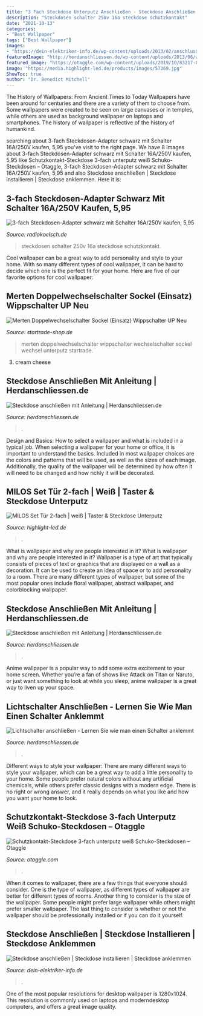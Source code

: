```yaml
---
title: "3 Fach Steckdose Unterputz Anschließen - Steckdose Anschließen Mit Anleitung"
description: "Steckdosen schalter 250v 16a steckdose schutzkontakt"
date: "2021-10-13"
categories:
- "Best Wallpaper"
tags: ["Best Wallpaper"]
images:
- "https://dein-elektriker-info.de/wp-content/uploads/2013/02/anschluss-steckdose-1-300x225.jpg"
featuredImage: "http://herdanschliessen.de/wp-content/uploads/2013/06/wechselschalter-anschluss1.png"
featured_image: "https://otaggle.com/wp-content/uploads/2019/10/83217-8.jpg"
image: "https://media.highlight-led.de/products/images/57369.jpg"
ShowToc: true
author: "Dr. Benedict Mitchell"
---
```



The History of Wallpapers: From Ancient Times to Today
Wallpapers have been around for centuries and there are a variety of them to choose from. Some wallpapers were created to be seen on large canvases or in temples, while others are used as background wallpaper on laptops and smartphones. The history of wallpaper is reflective of the history of humankind.

	

		
searching about 3-fach Steckdosen-Adapter schwarz mit Schalter 16A/250V kaufen, 5,95 you've visit to the right page. We have 8 Images about 3-fach Steckdosen-Adapter schwarz mit Schalter 16A/250V kaufen, 5,95 like Schutzkontakt-Steckdose 3-fach unterputz weiß Schuko-Steckdosen – Otaggle, 3-fach Steckdosen-Adapter schwarz mit Schalter 16A/250V kaufen, 5,95 and also Steckdose anschließen | Steckdose installieren | Steckdose anklemmen. Here it is:
		
    
## 3-fach Steckdosen-Adapter Schwarz Mit Schalter 16A/250V Kaufen, 5,95

<img loading=lazy src="https://www.radiokoelsch.de/media/image/product/4711/lg/steckdosen-adapter-schwarz-mit-schalter-16a-250v-2-x-eurosteckdose-1-x-schutzkontakt-steckdose.jpg" onerror="this.onerror=null;this.src='https://tse2.mm.bing.net/th?id=OIP.b9pj_zXESU44Q48jux6hPAHaHa&amp;pid=15.1';" alt="3-fach Steckdosen-Adapter schwarz mit Schalter 16A/250V kaufen, 5,95">

_Source: radiokoelsch.de_

>steckdosen schalter 250v 16a steckdose schutzkontakt. 

	

Cool wallpaper can be a great way to add personality and style to your home. With so many different types of cool wallpaper, it can be hard to decide which one is the perfect fit for your home. Here are five of our favorite options for cool wallpaper: 

    
## Merten Doppelwechselschalter Sockel (Einsatz) Wippschalter UP Neu

<img loading=lazy src="https://startrade-shop.de/WebRoot/Store18/Shops/4e3d997f-39ea-44f2-85c2-5f6d1c861caa/5AA3/FE1F/9C79/55EE/A3F4/0A48/3649/4BA0/Merten_Einsatz_Wechsel-Wechselschalter_hinten_Neu_ml.jpg" onerror="this.onerror=null;this.src='https://tse1.mm.bing.net/th?id=OIP.aAvJ-IbUdNDlgTO8yfSIYwHaG4&amp;pid=15.1';" alt="Merten Doppelwechselschalter Sockel (Einsatz) Wippschalter UP Neu">

_Source: startrade-shop.de_

>merten doppelwechselschalter wippschalter wechselschalter sockel wechsel unterputz startrade. 

	

3. cream cheese 

    
## Steckdose Anschließen Mit Anleitung | Herdanschliessen.de

<img loading=lazy src="https://herdanschliessen.de/wp-content/uploads/2013/06/Kabel-anschließen-300x260.png" onerror="this.onerror=null;this.src='https://tse4.mm.bing.net/th?id=OIP.16SJP5pQwI-JTCfWQQLyTgAAAA&amp;pid=15.1';" alt="Steckdose anschließen mit Anleitung | Herdanschliessen.de">

_Source: herdanschliessen.de_

>. 

	

Design and Basics: How to select a wallpaper and what is included in a typical job.
When selecting a wallpaper for your home or office, it is important to understand the basics. Included in most wallpaper choices are the colors and patterns that will be used, as well as the sizes of each image. Additionally, the quality of the wallpaper will be determined by how often it will need to be changed and how richly it will be decorated.

    
## MILOS Set Tür 2-fach | Weiß | Taster &amp; Steckdose Unterputz

<img loading=lazy src="https://media.highlight-led.de/products/images/57369.jpg" onerror="this.onerror=null;this.src='https://tse1.mm.bing.net/th?id=OIP.n7rpB9MyayF0IYQUHvAgZQHaHa&amp;pid=15.1';" alt="MILOS Set Tür 2-fach | weiß | Taster &amp; Steckdose Unterputz">

_Source: highlight-led.de_

>. 

	

What is wallpaper and why are people interested in it?
What is wallpaper and why are people interested in it?
Wallpaper is a type of art that typically consists of pieces of text or graphics that are displayed on a wall as a decoration. It can be used to create an idea of space or to add personality to a room. There are many different types of wallpaper, but some of the most popular ones include floral wallpaper, abstract wallpaper, and colorblocking wallpaper.

    
## Steckdose Anschließen Mit Anleitung | Herdanschliessen.de

<img loading=lazy src="https://herdanschliessen.de/wp-content/uploads/2013/06/anschließen.png" onerror="this.onerror=null;this.src='https://tse3.mm.bing.net/th?id=OIP.pYNUnd8iLDQgEP7XNTPGGQAAAA&amp;pid=15.1';" alt="Steckdose anschließen mit Anleitung | Herdanschliessen.de">

_Source: herdanschliessen.de_

>. 

	

Anime wallpaper is a popular way to add some extra excitement to your home screen. Whether you’re a fan of shows like Attack on Titan or Naruto, or just want something to look at while you sleep, anime wallpaper is a great way to liven up your space.

    
## Lichtschalter Anschließen - Lernen Sie Wie Man Einen Schalter Anklemmt

<img loading=lazy src="http://herdanschliessen.de/wp-content/uploads/2013/06/wechselschalter-anschluss1.png" onerror="this.onerror=null;this.src='https://tse1.mm.bing.net/th?id=OIP.OO8ryYLP5shxgRnjcYQ7pwHaF2&amp;pid=15.1';" alt="Lichtschalter anschließen - Lernen Sie wie man einen Schalter anklemmt">

_Source: herdanschliessen.de_

>. 

	

Different ways to style your wallpaper:
There are many different ways to style your wallpaper, which can be a great way to add a little personality to your home. Some people prefer natural colors without any artificial chemicals, while others prefer classic designs with a modern edge. There is no right or wrong answer, and it really depends on what you like and how you want your home to look.

    
## Schutzkontakt-Steckdose 3-fach Unterputz Weiß Schuko-Steckdosen – Otaggle

<img loading=lazy src="https://otaggle.com/wp-content/uploads/2019/10/83217-8.jpg" onerror="this.onerror=null;this.src='https://tse1.mm.bing.net/th?id=OIP.U4Ys_imYPMaiZqJ3u-jQPwAAAA&amp;pid=15.1';" alt="Schutzkontakt-Steckdose 3-fach unterputz weiß Schuko-Steckdosen – Otaggle">

_Source: otaggle.com_

>. 

	

When it comes to wallpaper, there are a few things that everyone should consider. One is the type of wallpaper, as different types of wallpaper are better for different types of rooms. Another thing to consider is the size of the wallpaper. Some people might prefer large wallpaper while others might prefer smaller wallpaper. The last thing to consider is whether or not the wallpaper should be professionally installed or if you can do it yourself.

    
## Steckdose Anschließen | Steckdose Installieren | Steckdose Anklemmen

<img loading=lazy src="https://dein-elektriker-info.de/wp-content/uploads/2013/02/anschluss-steckdose-1-300x225.jpg" onerror="this.onerror=null;this.src='https://tse3.mm.bing.net/th?id=OIP.hcDaIuKOIMOrOHtd86ZiLgAAAA&amp;pid=15.1';" alt="Steckdose anschließen | Steckdose installieren | Steckdose anklemmen">

_Source: dein-elektriker-info.de_

>. 

	

One of the most popular resolutions for desktop wallpaper is 1280x1024. This resolution is commonly used on laptops and moderndesktop computers, and offers a great image quality.

